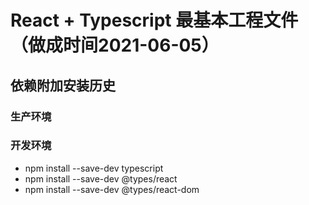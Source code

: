 # React + Typescript 最基本工程文件（做成时间2021-06-05）

## 依赖附加安装历史

### 生产环境

### 开发环境
- npm install --save-dev typescript
- npm install --save-dev @types/react
- npm install --save-dev @types/react-dom